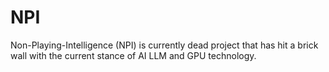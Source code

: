 # NPI
Non-Playing-Intelligence (NPI) is currently dead project that has hit a brick wall with the current stance of AI LLM and GPU technology.
